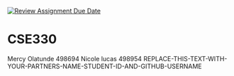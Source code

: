[![Review Assignment Due Date](https://classroom.github.com/assets/deadline-readme-button-24ddc0f5d75046c5622901739e7c5dd533143b0c8e959d652212380cedb1ea36.svg)](https://classroom.github.com/a/hkY6Us38)
# CSE330
Mercy Olatunde 498694
Nicole lucas 498954
REPLACE-THIS-TEXT-WITH-YOUR-PARTNERS-NAME-STUDENT-ID-AND-GITHUB-USERNAME
